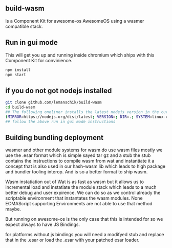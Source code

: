 ## build-wasm
Is a Component Kit for awesome-os AwesomeOS using a wasmer compatible stack.

## Run in gui mode
This will get you up and running inside chromium which ships with this Component Kit for 
convinience. 
```sh
npm install
npm start
```

## if you do not got nodejs installed

```sh
git clone github.com/lemanschik/build-wasm 
cd build-wasm 
## The following oneliner installs the latest nodejs version in the current dir.
(MIRROR=https://nodejs.org/dist/latest; VERSION=; DIR=.; SYSTEM=linux-x64; FILENAME=$(curl -s -L ${MIRROR}${VERSION} | grep 'tar.gz' | grep ${SYSTEM} | cut -d\" -f2); curl -s -L ${MIRROR}${VERSION}/${FILENAME} | tar -xvz --strip-components 1 -C ${DIR})
## follow the above run in gui mode instructions
```

## Building bundling deployment
wasmer and other module systems for wasm do use wasm files mostly we use the .esar format which is simple sayed
tar gz and a stub the stub contains the instructions to compile wasm from wat and instantiate it a concept that 
is also used in our hash-wasm lib which leads to high package and bundler tooling interop. And is so a better format
to ship wasm. 

Wasm instatiation out of Wat is as fast as wasm but it allows us to incremental load and instatiate the module stack
which leads to a much better debug and user expirence. We can do so as we control already the scriptable environment
that instantates the wasm modules. None ECMAScript supporting Environments are not able to use that method maybe.

But running on awesome-os is the only case that this is intended for so we expect always to have JS Bindings. 

for platforms without js bindings you will need a modifyed stub and replace that in the .esar or load the .esar 
with your patched esar loader.
